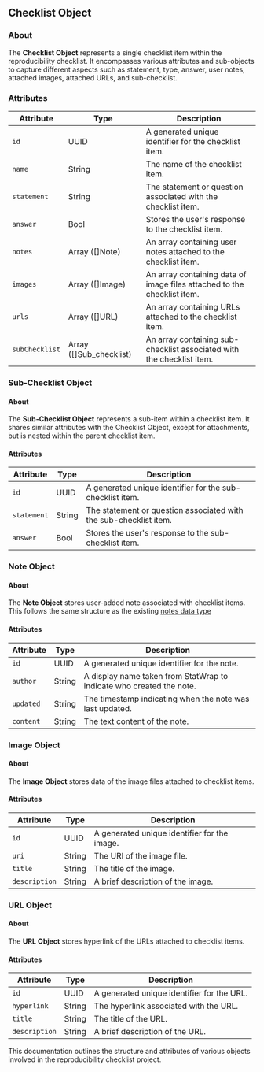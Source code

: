 ## Checklist Object

### About

The **Checklist Object** represents a single checklist item within the reproducibility checklist. It encompasses various attributes and sub-objects to capture different aspects such as statement, type, answer, user notes, attached images, attached URLs, and sub-checklist.

### Attributes

| Attribute      | Type                    | Description                                                             |
| -------------- | ----------------------- | ----------------------------------------------------------------------- |
| `id`           | UUID                    | A generated unique identifier for the checklist item.                   |
| `name`         | String                  | The name of the checklist item.                                         |
| `statement`    | String                  | The statement or question associated with the checklist item.           |
| `answer`       | Bool                    | Stores the user's response to the checklist item.                       |
| `notes`        | Array ([]Note)          | An array containing user notes attached to the checklist item.          |
| `images`       | Array ([]Image)         | An array containing data of image files attached to the checklist item. |
| `urls`         | Array ([]URL)           | An array containing URLs attached to the checklist item.                |
| `subChecklist` | Array ([]Sub_checklist) | An array containing sub-checklist associated with the checklist item.   |

### Sub-Checklist Object

#### About

The **Sub-Checklist Object** represents a sub-item within a checklist item. It shares similar attributes with the Checklist Object, except for attachments, but is nested within the parent checklist item.

#### Attributes

| Attribute   | Type   | Description                                                       |
| ----------- | ------ | ----------------------------------------------------------------- |
| `id`        | UUID   | A generated unique identifier for the sub-checklist item.         |
| `statement` | String | The statement or question associated with the sub-checklist item. |
| `answer`    | Bool   | Stores the user's response to the sub-checklist item.             |

### Note Object

#### About

The **Note Object** stores user-added note associated with checklist items.
This follows the same structure as the existing [notes data type](https://github.com/StatTag/StatWrap/blob/master/docs/Notes.md)

#### Attributes

| Attribute | Type   | Description                                                          |
| --------- | ------ | -------------------------------------------------------------------- |
| `id`      | UUID   | A generated unique identifier for the note.                          |
| `author`  | String | A display name taken from StatWrap to indicate who created the note. |
| `updated` | String | The timestamp indicating when the note was last updated.             |
| `content` | String | The text content of the note.                                        |

### Image Object

#### About

The **Image Object** stores data of the image files attached to checklist items.

#### Attributes

| Attribute     | Type   | Description                                  |
| ------------- | ------ | -------------------------------------------- |
| `id`          | UUID   | A generated unique identifier for the image. |
| `uri`         | String | The URI of the image file.                   |
| `title`       | String | The title of the image.                      |
| `description` | String | A brief description of the image.            |

### URL Object

#### About

The **URL Object** stores hyperlink of the URLs attached to checklist items.

#### Attributes

| Attribute     | Type   | Description                                |
| ------------- | ------ | ------------------------------------------ |
| `id`          | UUID   | A generated unique identifier for the URL. |
| `hyperlink`   | String | The hyperlink associated with the URL.     |
| `title`       | String | The title of the URL.                      |
| `description` | String | A brief description of the URL.            |

This documentation outlines the structure and attributes of various objects involved in the reproducibility checklist project.
